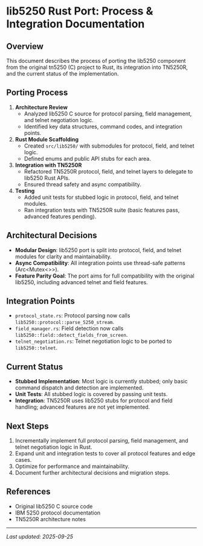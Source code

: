 # lib5250 Rust Port: Process & Integration Documentation

## Overview
This document describes the process of porting the lib5250 component from the original tn5250 (C) project to Rust, its integration into TN5250R, and the current status of the implementation.

## Porting Process
1. **Architecture Review**
   - Analyzed lib5250 C source for protocol parsing, field management, and telnet negotiation logic.
   - Identified key data structures, command codes, and integration points.
2. **Rust Module Scaffolding**
   - Created `src/lib5250/` with submodules for protocol, field, and telnet logic.
   - Defined enums and public API stubs for each area.
3. **Integration with TN5250R**
   - Refactored TN5250R protocol, field, and telnet layers to delegate to lib5250 Rust APIs.
   - Ensured thread safety and async compatibility.
4. **Testing**
   - Added unit tests for stubbed logic in protocol, field, and telnet modules.
   - Ran integration tests with TN5250R suite (basic features pass, advanced features pending).

## Architectural Decisions
- **Modular Design**: lib5250 port is split into protocol, field, and telnet modules for clarity and maintainability.
- **Async Compatibility**: All integration points use thread-safe patterns (Arc<Mutex<>>).
- **Feature Parity Goal**: The port aims for full compatibility with the original lib5250, including advanced telnet and field features.

## Integration Points
- `protocol_state.rs`: Protocol parsing now calls `lib5250::protocol::parse_5250_stream`.
- `field_manager.rs`: Field detection now calls `lib5250::field::detect_fields_from_screen`.
- `telnet_negotiation.rs`: Telnet negotiation logic to be ported to `lib5250::telnet`.

## Current Status
- **Stubbed Implementation**: Most logic is currently stubbed; only basic command dispatch and detection are implemented.
- **Unit Tests**: All stubbed logic is covered by passing unit tests.
- **Integration**: TN5250R uses lib5250 stubs for protocol and field handling; advanced features are not yet implemented.

## Next Steps
1. Incrementally implement full protocol parsing, field management, and telnet negotiation logic in Rust.
2. Expand unit and integration tests to cover all protocol features and edge cases.
3. Optimize for performance and maintainability.
4. Document further architectural decisions and migration steps.

## References
- Original lib5250 C source code
- IBM 5250 protocol documentation
- TN5250R architecture notes

---
_Last updated: 2025-09-25_
